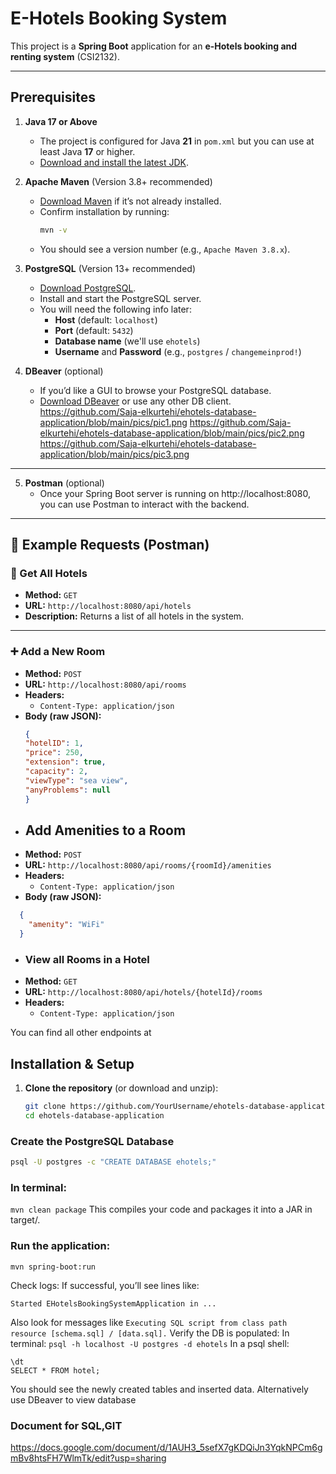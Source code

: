 # **E-Hotels Booking System**

This project is a **Spring Boot** application for an **e-Hotels booking and renting system** (CSI2132).

---

## **Prerequisites**

1. **Java 17 or Above**  
   - The project is configured for Java **21** in `pom.xml` but you can use at least Java **17** or higher.  
   - [Download and install the latest JDK](https://www.oracle.com/java/technologies/downloads/).  

2. **Apache Maven** (Version 3.8+ recommended)  
   - [Download Maven](https://maven.apache.org/download.cgi) if it’s not already installed.  
   - Confirm installation by running:
     ```bash
     mvn -v
     ```
   - You should see a version number (e.g., `Apache Maven 3.8.x`).  

3. **PostgreSQL** (Version 13+ recommended)  
   - [Download PostgreSQL](https://www.postgresql.org/download/).  
   - Install and start the PostgreSQL server.  
   - You will need the following info later:
     - **Host** (default: `localhost`)
     - **Port** (default: `5432`)
     - **Database name** (we'll use `ehotels`)
     - **Username** and **Password** (e.g., `postgres` / `changemeinprod!`)

4. **DBeaver** (optional)  
   - If you’d like a GUI to browse your PostgreSQL database.  
   - [Download DBeaver](https://dbeaver.io/download/) or use any other DB client.
https://github.com/Saja-elkurtehi/ehotels-database-application/blob/main/pics/pic1.png
https://github.com/Saja-elkurtehi/ehotels-database-application/blob/main/pics/pic2.png
https://github.com/Saja-elkurtehi/ehotels-database-application/blob/main/pics/pic3.png
---
5. **Postman** (optional)  
   -  Once your Spring Boot server is running on http://localhost:8080, you can use Postman to interact with the backend.

---

## 🧪 Example Requests (Postman)

### 🏨 Get All Hotels
- **Method:** `GET`  
- **URL:** `http://localhost:8080/api/hotels`  
- **Description:** Returns a list of all hotels in the system.

---

### ➕ Add a New Room
- **Method:** `POST`  
- **URL:** `http://localhost:8080/api/rooms`  
- **Headers:**
  - `Content-Type: application/json`
- **Body (raw JSON):**
   ```json 
   {
   "hotelID": 1,
   "price": 250,
   "extension": true,
   "capacity": 2,
   "viewType": "sea view",
   "anyProblems": null
   }
   ```
- ## Add Amenities to a Room
- **Method:** `POST`  
- **URL:** `http://localhost:8080/api/rooms/{roomId}/amenities`  
- **Headers:**
  - `Content-Type: application/json`
- **Body (raw JSON):**
 ```json 
   {
     "amenity": "WiFi"
   }
   ```
- ### View all Rooms in a Hotel
- **Method:** `GET`  
- **URL:** `http://localhost:8080/api/hotels/{hotelId}/rooms`  
- **Headers:**
  - `Content-Type: application/json`

You can find all other endpoints at 




## **Installation & Setup**

1. **Clone the repository** (or download and unzip):
   ```bash
   git clone https://github.com/YourUsername/ehotels-database-application.git
   cd ehotels-database-application
### **Create the PostgreSQL Database**

```bash
psql -U postgres -c "CREATE DATABASE ehotels;"
```
### **In terminal:**
```mvn clean package```
This compiles your code and packages it into a JAR in target/.
### **Run the application:**
```mvn spring-boot:run```

Check logs:
If successful, you’ll see lines like:
```Tomcat started on port(s): 8080 (http)
Started EHotelsBookingSystemApplication in ...
```
Also look for messages like ```Executing SQL script from class path resource [schema.sql] / [data.sql].```
Verify the DB is populated:
In terminal:
```psql -h localhost -U postgres -d ehotels```
In a psql shell:
```\c ehotels
\dt
SELECT * FROM hotel;
```
You should see the newly created tables and inserted data.
Alternatively use DBeaver to view database 
### **Document for SQL,GIT**
https://docs.google.com/document/d/1AUH3_5sefX7gKDQiJn3YqkNPCm6gmBv8htsFH7WlmTk/edit?usp=sharing


